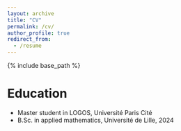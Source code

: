 ```yaml
---
layout: archive
title: "CV"
permalink: /cv/
author_profile: true
redirect_from:
  - /resume
---
```


{% include base_path %}

Education
======
* Master student in LOGOS, Université Paris Cité
* B.Sc. in applied mathematics, Université de Lille, 2024


<!--
  Work experience
  ======
  * Spring 2024: Academic Pages Collaborator
    * GitHub University
    * Duties includes: Updates and improvements to template
    * Supervisor: The Users
  
  * Fall 2015: Research Assistant
    * GitHub University
    * Duties included: Merging pull requests
    * Supervisor: Professor Hub
  
  * Summer 2015: Research Assistant
    * GitHub University
    * Duties included: Tagging issues
    * Supervisor: Professor Git
    
  Skills
  ======
  * Skill 1
  * Skill 2
    * Sub-skill 2.1
    * Sub-skill 2.2
    * Sub-skill 2.3
  * Skill 3
  
  Publications
  ======
    <ul>{% for post in site.publications reversed %}
      {% include archive-single-cv.html %}
    {% endfor %}</ul>
    
  Talks
  ======
    <ul>{% for post in site.talks reversed %}
      {% include archive-single-talk-cv.html  %}
    {% endfor %}</ul>
   
  Teaching
  ======
    <ul>{% for post in site.teaching reversed %}
      {% include archive-single-cv.html %}
    {% endfor %}</ul>
    
  Service and leadership
  ======
  * Currently signed in to 43 different slack teams
-->
